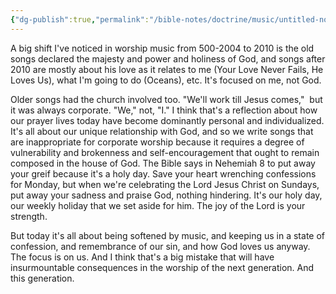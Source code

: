 ```yaml
---
{"dg-publish":true,"permalink":"/bible-notes/doctrine/music/untitled-note-6/","created":"Jul 16, 2019, 7:25 AM"}
---
```



A big shift I've noticed in worship music from 500-2004 to 2010 is the old songs declared the majesty and power and holiness of God, and songs after 2010 are mostly about his love as it relates to me (Your Love Never Fails, He Loves Us), what I'm going to do (Oceans), etc. It's focused on me, not God.

Older songs had the church involved too. "We'll work till Jesus comes,"  but it was always corporate. "We," not, "I." I think that's a reflection about how our prayer lives today have become dominantly personal and individualized. It's all about our unique relationship with God, and so we write songs that are inappropriate for corporate worship because it requires a degree of vulnerability and brokenness and self-encouragement that ought to remain composed in the house of God. The Bible says in Nehemiah 8 to put away your greif because it's a holy day. Save your heart wrenching confessions for Monday, but when we're celebrating the Lord Jesus Christ on Sundays, put away your sadness and praise God, nothing hindering. It's our holy day, our weekly holiday that we set aside for him. The joy of the Lord is your strength.

But today it's all about being softened by music, and keeping us in a state of confession, and remembrance of our sin, and how God loves us anyway. The focus is on us. And I think that's a big mistake that will have insurmountable consequences in the worship of the next generation. And this generation.


